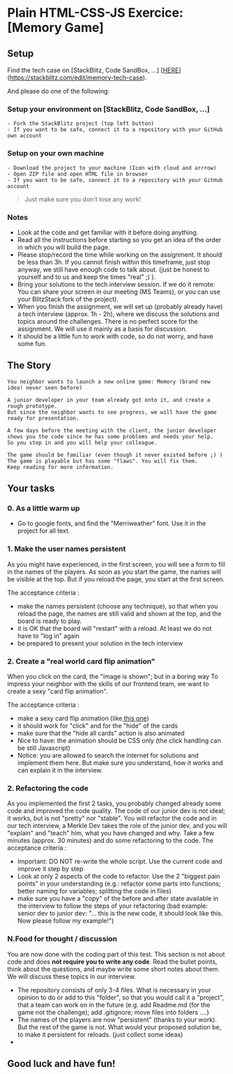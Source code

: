 # Plain HTML-CSS-JS Exercice: [Memory Game]

## Setup

Find the tech case on [StackBlitz, Code SandBox, ...] [[HERE](https://stackblitz.com/edit/memory-tech-case)](https://stackblitz.com/edit/memory-tech-case).

And please do one of the following:

### Setup your environment on [StackBlitz, Code SandBox, ...]

```
- Fork the StackBlitz project (top left button)
- If you want to be safe, connect it to a repository with your GitHub own account
```

### Setup on your own machine

```
- Download the project to your machine (Icon with cloud and arrrow)
- Open ZIP file and open HTML file in browser
- If you want to be safe, connect it to a repository with your GitHub account
```

> Just make sure you don't lose any work!

### Notes

- Look at the code and get familiar with it before doing anything.
- Read all the instructions before starting so you get an idea of the order in which you will build the page.
- Please stop/record the time while working on the assignment. It should be less than 3h. If you cannot finish within this timeframe, just stop anyway, we still have enough code to talk about. (just be honest to yourself and to us and keep the times "real" ;) ).
- Bring your solutions to the tech interview session. If we do it remote: You can share your screen in our meeting (MS Teams), or you can use your BlitzStack fork of the project).
- When you finish the assignment, we will set up (probably already have) a tech interview (approx. 1h - 2h), where we discuss the solutions and topics around the challenges. There is no perfect score for the assignment. We will use it mainly as a basis for discussion.
- It should be a little fun to work with code, so do not worry, and have some fun.

## The Story

```
You neighbor wants to launch a new online game: Memory (brand new idea! never seen before)

A junior developer in your team already got onto it, and create a rough prototype.
But since the neighbor wants to see progress, we will have the game ready for presentation.

A few days before the meeting with the client, the junior developer shows you the code since he has some problems and needs your help.
So you step in and you will help your colleague.

The game should be familiar (even though it never existed before ;) )
The game is playable but has some "flaws". You will fix them.
Keep reading for more information.
```

## Your tasks

### 0. As a little warm up

- Go to google fonts, and find the "Merriweather" font. Use it in the project for all text.

### 1. Make the user names persistent

As you might have experienced, in the first screen, you will see a form to fill in the names of the players. As soon as you start the game, the names will be visible at the top. But if you reload the page, you start at the first screen.

The acceptance criteria :

- make the names persistent (choose any technique), so that when you reload the page, the names are still valid and shown at the top, and the board is ready to play.
- it is OK that the board will "restart" with a reload. At least we do not have to "log in" again
- be prepared to present your solution in the tech interview

### 2. Create a "real world card flip animation"

When you click on the card, the "image is shown"; but in a boring way
To impress your neighbor with the skills of our frontend team, we want to create a sexy "card flip animation".

The acceptance criteria :

- make a sexy card flip animation (like[ this one](https://www.w3schools.com/howto/howto_css_flip_card.asp))
- it should work for "click" and for the "hide" of the cards
- make sure that the "hide all cards" action is also animated
- Nice to have: the animation should be CSS only (the click handling can be still Javascript)
- Notice: you are allowed to search the internet for solutions and implement them here. But make sure you understand, how it works and can explain it in the interview.

### 2. Refactoring the code

As you implemented the first 2 tasks, you probably changed already some code and improved the code quality.
The code of our junior dev is not ideal; it works, but is not "pretty" nor "stable".
You will refactor the code and in our tech interview, a Merkle Dev takes the role of the junior dev, and you will "explain" and "teach" him, what you have changed and why.
Take a few minutes (approx. 30 minutes) and do some refactoring to the code.
The acceptance criteria :

- Important: DO NOT re-write the whole script. Use the current code and improve it step by step
- Look at only 2 aspects of the code to refactor. Use the 2 "biggest pain points" in your understanding (e.g.: refactor some parts into functions; better naming for variables; splitting the code in files)
- make sure you have a "copy" of the before and after state available in the interview to follow the steps of your refactoring (bad example: senior dev to junior dev: "... this is the new code, it should look like this. Now please follow my example!")

### N.Food for thought / discussion

You are now done with the coding part of this test. This section is not about code and does **not require you to write any code**. Read the bullet points, think about the questions, and maybe write some short notes about them. We will discuss these topics in our interview.

- The repository consists of only 3-4 files. What is necessary in your opinion to do or add to this "folder", so that you would call it a "project", that a team can work on in the future (e.g. add Readme.md (for the game not the challenge); add .gitignore; move files into folders ....)
- The names of the players are now "persistent" (thanks to your work). But the rest of the game is not. What would your proposed solution be, to make it persistent for reloads. (just collect some ideas)
-

## Good luck and have fun!
